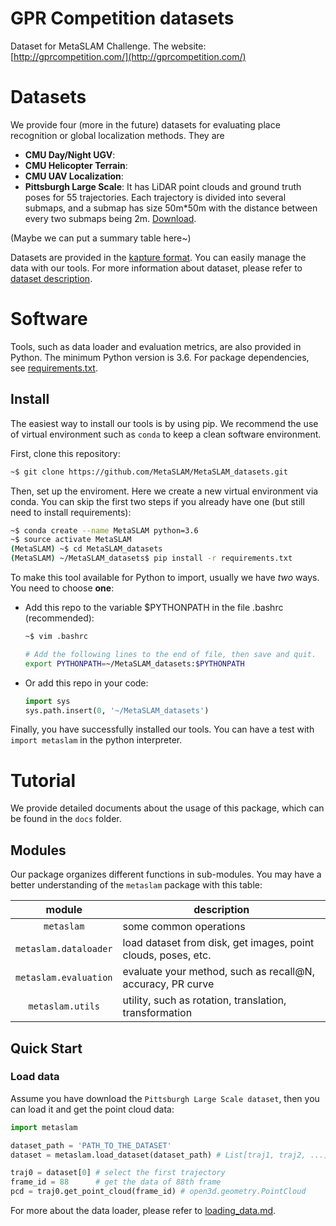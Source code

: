 # GPR Competition datasets
Dataset for MetaSLAM Challenge. The website: [http://gprcompetition.com/](http://gprcompetition.com/)

# Datasets
We provide four (more in the future) datasets for evaluating place recognition or global localization methods. They are
- **CMU Day/Night UGV**: 
- **CMU Helicopter Terrain**:
- **CMU UAV Localization**:
- **Pittsburgh Large Scale**: It has LiDAR point clouds and ground truth poses for 55 trajectories. Each trajectory is divided into several submaps, and a submap has size 50m*50m with the distance between every two submaps being 2m. [Download](https://xxxx).

(Maybe we can put a summary table here~)

Datasets are provided in the [kapture format](https://github.com/naver/kapture). You can easily manage the data with our tools. For more information about dataset, please refer to [dataset description](./docs/dataset_description.md).


# Software
Tools, such as data loader and evaluation metrics, are also provided in Python. The minimum Python version is 3.6. For package dependencies, see [requirements.txt](./requirements.txt).

## Install
The easiest way to install our tools is by using pip. We recommend the use of virtual environment such as `conda` to keep a clean software environment.

First, clone this repository:
```bash
~$ git clone https://github.com/MetaSLAM/MetaSLAM_datasets.git
```

Then, set up the enviroment. Here we create a new virtual environment via conda. You can skip the first two steps if you already have one (but still need to install requirements):
```bash
~$ conda create --name MetaSLAM python=3.6
~$ source activate MetaSLAM
(MetaSLAM) ~$ cd MetaSLAM_datasets
(MetaSLAM) ~/MetaSLAM_datasets$ pip install -r requirements.txt
```

To make this tool available for Python to import, usually we have *two* ways. You need to choose **one**:
- Add this repo to the variable $PYTHONPATH in the file .bashrc (recommended):
    ```bash
    ~$ vim .bashrc

    # Add the following lines to the end of file, then save and quit.
    export PYTHONPATH=~/MetaSLAM_datasets:$PYTHONPATH
    ```
- Or add this repo in your code:
    ```python
    import sys
    sys.path.insert(0, '~/MetaSLAM_datasets')
    ```

Finally, you have successfully installed our tools. You can have a test with `import metaslam` in the python interpreter.


# Tutorial
We provide detailed documents about the usage of this package, which can be found in the `docs` folder.

## Modules
Our package organizes different functions in sub-modules. You may have a better understanding of the `metaslam` package with this table:

module | description   
:--:   |--
`metaslam`|some common operations
`metaslam.dataloader`|load dataset from disk, get images, point clouds, poses, etc.
`metaslam.evaluation`|evaluate your method, such as recall@N, accuracy, PR curve
`metaslam.utils`|utility, such as rotation, translation, transformation

## Quick Start
### Load data
Assume you have download the `Pittsburgh Large Scale dataset`, then you can load it and get the point cloud data:
```python
import metaslam

dataset_path = 'PATH_TO_THE_DATASET'
dataset = metaslam.load_dataset(dataset_path) # List[traj1, traj2, ...]

traj0 = dataset[0] # select the first trajectory
frame_id = 88      # get the data of 88th frame
pcd = traj0.get_point_cloud(frame_id) # open3d.geometry.PointCloud
```
For more about the data loader, please refer to [loading_data.md](./docs/loading_data.md).
